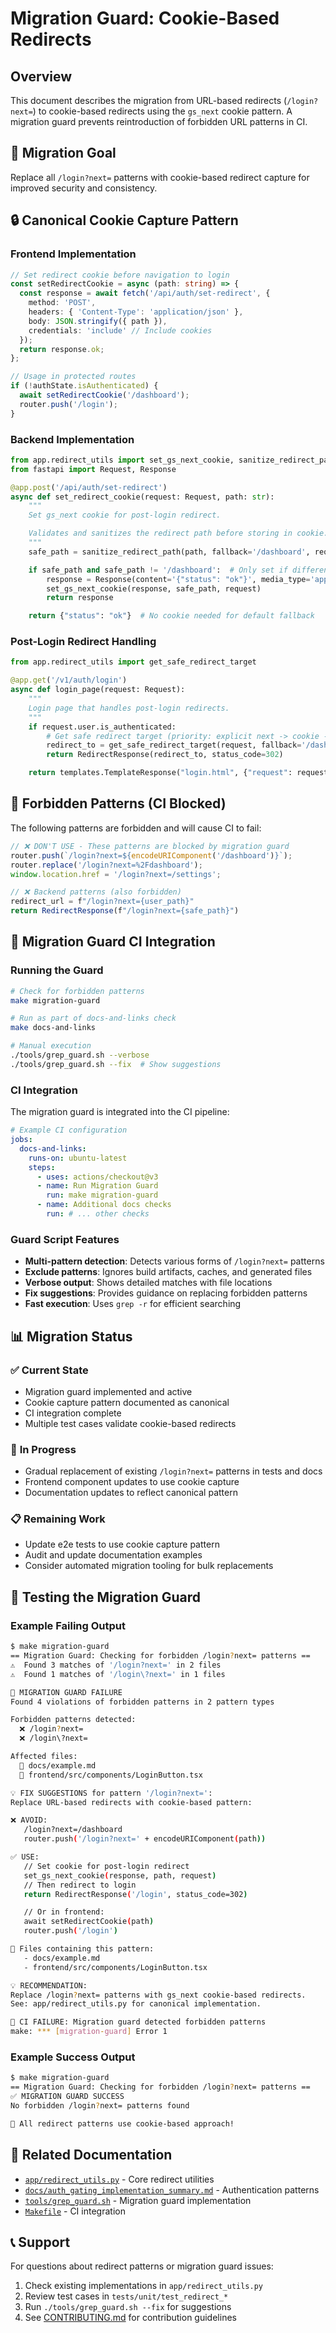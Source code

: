 # Migration Guard: Cookie-Based Redirects

## Overview

This document describes the migration from URL-based redirects (`/login?next=`) to cookie-based redirects using the `gs_next` cookie pattern. A migration guard prevents reintroduction of forbidden URL patterns in CI.

## 🎯 **Migration Goal**

Replace all `/login?next=` patterns with cookie-based redirect capture for improved security and consistency.

## 🔒 **Canonical Cookie Capture Pattern**

### Frontend Implementation
```typescript
// Set redirect cookie before navigation to login
const setRedirectCookie = async (path: string) => {
  const response = await fetch('/api/auth/set-redirect', {
    method: 'POST',
    headers: { 'Content-Type': 'application/json' },
    body: JSON.stringify({ path }),
    credentials: 'include' // Include cookies
  });
  return response.ok;
};

// Usage in protected routes
if (!authState.isAuthenticated) {
  await setRedirectCookie('/dashboard');
  router.push('/login');
}
```

### Backend Implementation
```python
from app.redirect_utils import set_gs_next_cookie, sanitize_redirect_path
from fastapi import Request, Response

@app.post('/api/auth/set-redirect')
async def set_redirect_cookie(request: Request, path: str):
    """
    Set gs_next cookie for post-login redirect.

    Validates and sanitizes the redirect path before storing in cookie.
    """
    safe_path = sanitize_redirect_path(path, fallback='/dashboard', request=request)

    if safe_path and safe_path != '/dashboard':  # Only set if different from fallback
        response = Response(content='{"status": "ok"}', media_type='application/json')
        set_gs_next_cookie(response, safe_path, request)
        return response

    return {"status": "ok"}  # No cookie needed for default fallback
```

### Post-Login Redirect Handling
```python
from app.redirect_utils import get_safe_redirect_target

@app.get('/v1/auth/login')
async def login_page(request: Request):
    """
    Login page that handles post-login redirects.
    """
    if request.user.is_authenticated:
        # Get safe redirect target (priority: explicit next -> cookie -> fallback)
        redirect_to = get_safe_redirect_target(request, fallback='/dashboard')
        return RedirectResponse(redirect_to, status_code=302)

    return templates.TemplateResponse("login.html", {"request": request})
```

## 🚫 **Forbidden Patterns (CI Blocked)**

The following patterns are forbidden and will cause CI to fail:

```typescript
// ❌ DON'T USE - These patterns are blocked by migration guard
router.push(`/login?next=${encodeURIComponent('/dashboard')}`);
router.replace('/login?next=%2Fdashboard');
window.location.href = '/login?next=/settings';

// ❌ Backend patterns (also forbidden)
redirect_url = f"/login?next={user_path}"
return RedirectResponse(f"/login?next={safe_path}")
```

## 🔧 **Migration Guard CI Integration**

### Running the Guard
```bash
# Check for forbidden patterns
make migration-guard

# Run as part of docs-and-links check
make docs-and-links

# Manual execution
./tools/grep_guard.sh --verbose
./tools/grep_guard.sh --fix  # Show suggestions
```

### CI Integration
The migration guard is integrated into the CI pipeline:

```yaml
# Example CI configuration
jobs:
  docs-and-links:
    runs-on: ubuntu-latest
    steps:
      - uses: actions/checkout@v3
      - name: Run Migration Guard
        run: make migration-guard
      - name: Additional docs checks
        run: # ... other checks
```

### Guard Script Features
- **Multi-pattern detection**: Detects various forms of `/login?next=` patterns
- **Exclude patterns**: Ignores build artifacts, caches, and generated files
- **Verbose output**: Shows detailed matches with file locations
- **Fix suggestions**: Provides guidance on replacing forbidden patterns
- **Fast execution**: Uses `grep -r` for efficient searching

## 📊 **Migration Status**

### ✅ **Current State**
- Migration guard implemented and active
- Cookie capture pattern documented as canonical
- CI integration complete
- Multiple test cases validate cookie-based redirects

### 🔄 **In Progress**
- Gradual replacement of existing `/login?next=` patterns in tests and docs
- Frontend component updates to use cookie capture
- Documentation updates to reflect canonical pattern

### 📋 **Remaining Work**
- Update e2e tests to use cookie capture pattern
- Audit and update documentation examples
- Consider automated migration tooling for bulk replacements

## 🧪 **Testing the Migration Guard**

### Example Failing Output
```bash
$ make migration-guard
== Migration Guard: Checking for forbidden /login?next= patterns ==
⚠️  Found 3 matches of '/login?next=' in 2 files
⚠️  Found 1 matches of '/login\?next=' in 1 files

🚫 MIGRATION GUARD FAILURE
Found 4 violations of forbidden patterns in 2 pattern types

Forbidden patterns detected:
  ❌ /login?next=
  ❌ /login\?next=

Affected files:
  📁 docs/example.md
  📁 frontend/src/components/LoginButton.tsx

💡 FIX SUGGESTIONS for pattern '/login?next=':
Replace URL-based redirects with cookie-based pattern:

❌ AVOID:
   /login?next=/dashboard
   router.push('/login?next=' + encodeURIComponent(path))

✅ USE:
   // Set cookie for post-login redirect
   set_gs_next_cookie(response, path, request)
   // Then redirect to login
   return RedirectResponse('/login', status_code=302)

   // Or in frontend:
   await setRedirectCookie(path)
   router.push('/login')

📁 Files containing this pattern:
   - docs/example.md
   - frontend/src/components/LoginButton.tsx

💡 RECOMMENDATION:
Replace /login?next= patterns with gs_next cookie-based redirects.
See: app/redirect_utils.py for canonical implementation.

🚫 CI FAILURE: Migration guard detected forbidden patterns
make: *** [migration-guard] Error 1
```

### Example Success Output
```bash
$ make migration-guard
== Migration Guard: Checking for forbidden /login?next= patterns ==
✅ MIGRATION GUARD SUCCESS
No forbidden /login?next= patterns found

🎉 All redirect patterns use cookie-based approach!
```

## 🔗 **Related Documentation**

- [`app/redirect_utils.py`](../app/redirect_utils.py) - Core redirect utilities
- [`docs/auth_gating_implementation_summary.md`](auth_gating_implementation_summary.md) - Authentication patterns
- [`tools/grep_guard.sh`](../tools/grep_guard.sh) - Migration guard implementation
- [`Makefile`](../Makefile) - CI integration

## 📞 **Support**

For questions about redirect patterns or migration guard issues:
1. Check existing implementations in `app/redirect_utils.py`
2. Review test cases in `tests/unit/test_redirect_*`
3. Run `./tools/grep_guard.sh --fix` for suggestions
4. See [CONTRIBUTING.md](../CONTRIBUTING.md) for contribution guidelines
